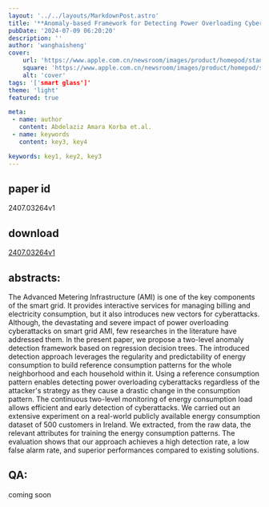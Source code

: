 ```yaml
---
layout: '../../layouts/MarkdownPost.astro'
title: '**Anomaly-based Framework for Detecting Power Overloading Cyberattacks in Smart Grid AMI**'
pubDate: '2024-07-09 06:20:20'
description: ''
author: 'wanghaisheng'
cover:
    url: 'https://www.apple.com.cn/newsroom/images/product/homepod/standard/Apple-HomePod-hero-230118_big.jpg.large_2x.jpg'
    square: 'https://www.apple.com.cn/newsroom/images/product/homepod/standard/Apple-HomePod-hero-230118_big.jpg.large_2x.jpg'
    alt: 'cover'
tags: '['smart glass']' 
theme: 'light'
featured: true

meta:
 - name: author
   content: Abdelaziz Amara Korba et.al.
 - name: keywords
   content: key3, key4

keywords: key1, key2, key3
---
```


## paper id
2407.03264v1
## download
[2407.03264v1](http://arxiv.org/abs/2407.03264v1)
## abstracts:
The Advanced Metering Infrastructure (AMI) is one of the key components of the smart grid. It provides interactive services for managing billing and electricity consumption, but it also introduces new vectors for cyberattacks. Although, the devastating and severe impact of power overloading cyberattacks on smart grid AMI, few researches in the literature have addressed them. In the present paper, we propose a two-level anomaly detection framework based on regression decision trees. The introduced detection approach leverages the regularity and predictability of energy consumption to build reference consumption patterns for the whole neighborhood and each household within it. Using a reference consumption pattern enables detecting power overloading cyberattacks regardless of the attacker's strategy as they cause a drastic change in the consumption pattern. The continuous two-level monitoring of energy consumption load allows efficient and early detection of cyberattacks. We carried out an extensive experiment on a real-world publicly available energy consumption dataset of 500 customers in Ireland. We extracted, from the raw data, the relevant attributes for training the energy consumption patterns. The evaluation shows that our approach achieves a high detection rate, a low false alarm rate, and superior performances compared to existing solutions.
## QA:
coming soon
